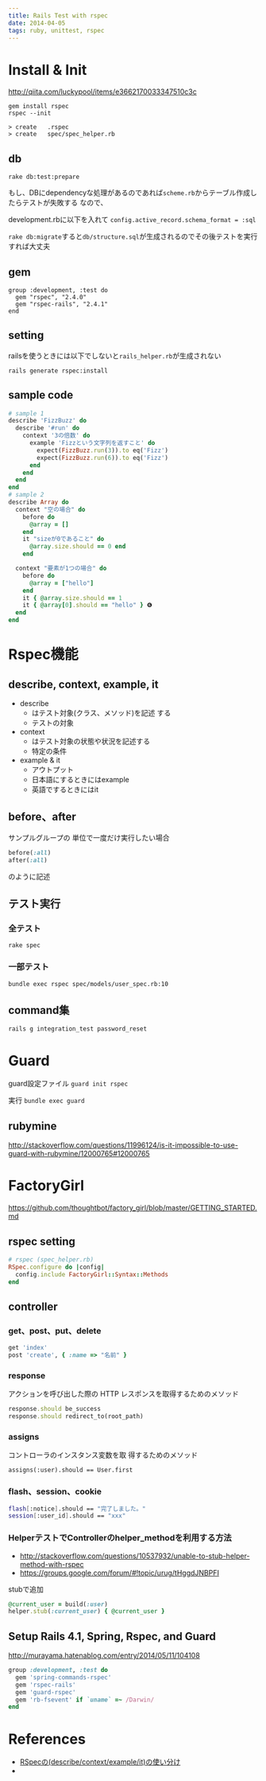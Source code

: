 ```yaml
---
title: Rails Test with rspec
date: 2014-04-05
tags: ruby, unittest, rspec
---
```



# Install & Init

<http://qiita.com/luckypool/items/e3662170033347510c3c>

```
gem install rspec
rspec --init

> create   .rspec
> create   spec/spec_helper.rb
```



## db

`rake db:test:prepare`

もし、DBにdependencyな処理があるのであれば`scheme.rb`からテーブル作成したらテストが失敗する
なので、

development.rbに以下を入れて
`config.active_record.schema_format = :sql`

`rake db:migrate`すると`db/structure.sql`が生成されるのでその後テストを実行すれば大丈夫

## gem

```
group :development, :test do
  gem "rspec", "2.4.0"
  gem "rspec-rails", "2.4.1"
end
```

## setting

railsを使うときには以下でしないと`rails_helper.rb`が生成されない

```
rails generate rspec:install
```


## sample code

```ruby
# sample 1
describe 'FizzBuzz' do
  describe '#run' do
    context '3の倍数' do
      example 'Fizzという文字列を返すこと' do
        expect(FizzBuzz.run(3)).to eq('Fizz')
        expect(FizzBuzz.run(6)).to eq('Fizz')
      end
    end
  end
end
# sample 2
describe Array do
  context "空の場合" do
    before do
      @array = []
    end
    it "sizeが0であること" do
      @array.size.should == 0 end
    end

  context "要素が1つの場合" do
    before do
      @array = ["hello"]
    end
    it { @array.size.should == 1
    it { @array[0].should == "hello" } ❻
  end
end
```

# Rspec機能

## describe, context, example, it

+ describe
  + はテスト対象(クラス、メソッド)を記述 する
  + テストの対象
+ context
  + はテスト対象の状態や状況を記述する
  + 特定の条件
+ example & it
  + アウトプット
  + 日本語にするときにはexample
  + 英語でするときにはit

## before、after

サンプルグループの 単位で一度だけ実行したい場合

```rb
before(:all)
after(:all)
```
のように記述


## テスト実行

### 全テスト

`rake spec`

### 一部テスト

`bundle exec rspec spec/models/user_spec.rb:10`


## command集

```
rails g integration_test password_reset
```

# Guard

guard設定ファイル
`guard init rspec`

実行
`bundle exec guard`

## rubymine

<http://stackoverflow.com/questions/11996124/is-it-impossible-to-use-guard-with-rubymine/12000765#12000765>

# FactoryGirl

<https://github.com/thoughtbot/factory_girl/blob/master/GETTING_STARTED.md>

## rspec setting

```rb
# rspec (spec_helper.rb)
RSpec.configure do |config|
  config.include FactoryGirl::Syntax::Methods
end

```

## controller

### get、post、put、delete

```ruby
get 'index'
post 'create', { :name => "名前" }
```

### response

アクションを呼び出した際の HTTP レスポンスを取得するためのメソッド

```ruby
response.should be_success
response.should redirect_to(root_path)
```

### assigns

コントローラのインスタンス変数を取 得するためのメソッド

`assigns(:user).should == User.first`

###  flash、session、cookie

```sh
flash[:notice].should == "完了しました。"
session[:user_id].should == "xxx"
```

### HelperテストでControllerのhelper_methodを利用する方法

* <http://stackoverflow.com/questions/10537932/unable-to-stub-helper-method-with-rspec>
* <https://groups.google.com/forum/#!topic/urug/tHggdJNBPFI>

stubで追加

```rb
@current_user = build(:user)
helper.stub(:current_user) { @current_user }
```


## Setup Rails 4.1, Spring, Rspec, and Guard

<http://murayama.hatenablog.com/entry/2014/05/11/104108>

```rb
group :development, :test do
  gem 'spring-commands-rspec'
  gem 'rspec-rails'
  gem 'guard-rspec'
  gem 'rb-fsevent' if `uname` =~ /Darwin/
end
```

# References

+ [RSpecの(describe/context/example/it)の使い分け](http://qiita.com/uchiko/items/d34c5d1298934252f58f)
+ [](http://betterspecs.org/jp/)
